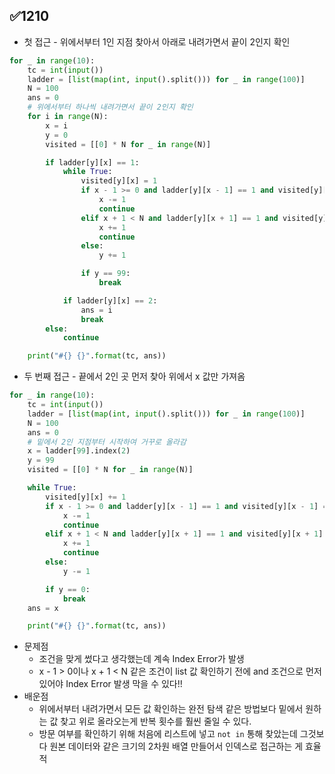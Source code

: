 ## ✅1210

- 첫 접근 - 위에서부터 1인 지점 찾아서 아래로 내려가면서 끝이 2인지 확인

``` python
for _ in range(10):
    tc = int(input())
    ladder = [list(map(int, input().split())) for _ in range(100)]
    N = 100
    ans = 0
    # 위에서부터 하나씩 내려가면서 끝이 2인지 확인
    for i in range(N):
        x = i
        y = 0
        visited = [[0] * N for _ in range(N)]

        if ladder[y][x] == 1:
            while True:
                visited[y][x] = 1
                if x - 1 >= 0 and ladder[y][x - 1] == 1 and visited[y][x - 1] == 0:
                    x -= 1
                    continue
                elif x + 1 < N and ladder[y][x + 1] == 1 and visited[y][x + 1] == 0:
                    x += 1
                    continue
                else:
                    y += 1

                if y == 99:
                    break

            if ladder[y][x] == 2:
                ans = i
                break
        else:
            continue

    print("#{} {}".format(tc, ans))
```

- 두 번째 접근 - 끝에서 2인 곳 먼저 찾아 위에서 x 값만 가져옴

```python
for _ in range(10):
    tc = int(input())
    ladder = [list(map(int, input().split())) for _ in range(100)]
    N = 100
    ans = 0
    # 밑에서 2인 지점부터 시작하여 거꾸로 올라감
    x = ladder[99].index(2)
    y = 99
    visited = [[0] * N for _ in range(N)]

    while True:
        visited[y][x] += 1
        if x - 1 >= 0 and ladder[y][x - 1] == 1 and visited[y][x - 1] == 0:
            x -= 1
            continue
        elif x + 1 < N and ladder[y][x + 1] == 1 and visited[y][x + 1] == 0:
            x += 1
            continue
        else:
            y -= 1

        if y == 0:
            break
    ans = x

    print("#{} {}".format(tc, ans))
```

- 문제점
  - 조건을 맞게 썼다고 생각했는데 계속 Index Error가 발생
  - x - 1 > 0이나 x + 1 < N 같은 조건이 list 값 확인하기 전에 and 조건으로 먼저 있어야 Index Error 발생 막을 수 있다!!
- 배운점
  - 위에서부터 내려가면서 모든 값 확인하는 완전 탐색 같은 방법보다 밑에서 원하는 값 찾고 위로 올라오는게 반복 횟수를 훨씬 줄일 수 있다.
  - 방문 여부를 확인하기 위해 처음에 리스트에 넣고 `not in` 통해 찾았는데 그것보다 원본 데이터와 같은 크기의 2차원 배열 만들어서 인덱스로 접근하는 게 효율적
